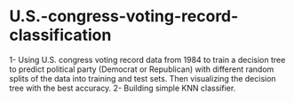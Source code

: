 # U.S.-congress-voting-record-classification
1- Using U.S. congress voting record data from 1984  to train a decision tree to predict political party (Democrat or Republican) with different random splits of the
data into training and test sets. Then visualizing the decision tree with the best accuracy.
2- Building simple KNN classifier.
